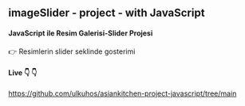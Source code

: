 ## imageSlider - project - with JavaScript  
 #### JavaScript ile Resim Galerisi-Slider Projesi  
 :point_right: Resimlerin slider seklinde gosterimi 
 
 #### Live :point_down: :point_down: 
https://github.com/ulkuhos/asiankitchen-project-javascript/tree/main


![]()
---
![]()
---
